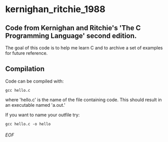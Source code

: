 kernighan_ritchie_1988
======================

Code from Kernighan and Ritchie's 'The C Programming Language' second edition.
----------------------

The goal of this code is to help me learn C and to archive a set of examples for future reference.

## Compilation

Code can be compiled with:

    gcc hello.c

where 'hello.c' is the name of the file containing code.  This should result in an executable named 'a.out.'

If you want to name your outfile try:

    gcc hello.c -o hello

###### EOF
